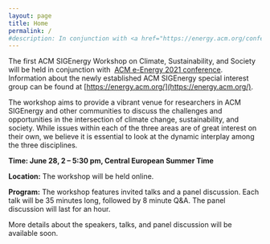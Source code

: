 ```yaml
---
layout: page
title: Home
permalink: /
#description: In conjunction with <a href="https://energy.acm.org/conferences/eenergy/2021/">ACM e-Energy 2021 conference</a>
---
```

The first ACM SIGEnergy Workshop on Climate, Sustainability, and Society will be held in conjunction with 
[ACM e-Energy 2021 conference](https://energy.acm.org/conferences/eenergy/2021/). 
Information about the newly established ACM SIGEnergy special interest group can be found at [https://energy.acm.org/](https://energy.acm.org/).

The workshop aims to provide a vibrant venue for researchers in ACM SIGEnergy and other communities to discuss the challenges and opportunities in the intersection of climate change, sustainability, and society. While issues within each of the three areas are of great interest on their own, we believe it is essential to look at the dynamic interplay among the three disciplines.

**Time: June 28, 2 – 5:30 pm, Central European Summer Time**

**Location:** The workshop will be held online.

**Program:**
The workshop features invited talks and a panel discussion. 
Each talk will be 35 minutes long, followed by 8 minute Q&A. 
The panel discussion will last for an hour. 

More details about the speakers, talks, and panel discussion will be available soon.










